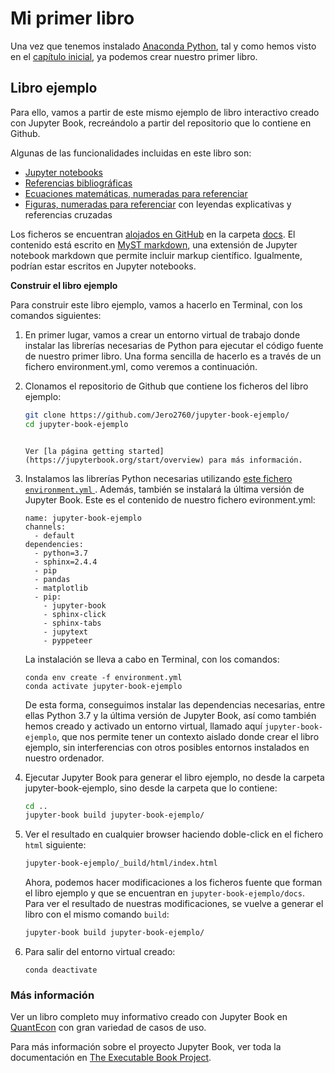 # Mi primer libro

Una vez que tenemos instalado [Anaconda Python](https://www.anaconda.com/distribution/), tal y como hemos visto en el [capítulo inicial](/docs/chapter0/installation), ya podemos crear nuestro primer libro.

## Libro ejemplo

Para ello, vamos a partir de este mismo ejemplo de libro interactivo creado con Jupyter Book, recreándolo a partir del repositorio que lo contiene en Github.

Algunas de las funcionalidades incluidas en este libro son:

* [Jupyter notebooks](https://executablebooks.github.io/quantecon-mini-example/docs/python_by_example.html#version-1)
* [Referencias bibliográficas](https://executablebooks.github.io/quantecon-mini-example/docs/about_py.html#bibliography)
* [Ecuaciones matemáticas, numeradas para referenciar](https://executablebooks.github.io/quantecon-mini-example/docs/python_by_example.html#another-application)
* [Figuras, numeradas para referenciar](https://executablebooks.github.io/quantecon-mini-example/docs/getting_started.html#jupyter-notebooks) con leyendas explicativas y referencias cruzadas

Los ficheros se encuentran [alojados en GitHub](https://github.com/Jero2760/jupyter-book-ejemplo/)
en la carpeta [docs](https://github.com/Jero2760/jupyter-book-ejemplo/docs/).
El contenido está escrito en [MyST markdown](https://jupyterbook.org/content/myst), una extensión de Jupyter notebook markdown que permite incluir markup científico. Igualmente, podrían estar escritos en Jupyter notebooks.

**Construir el libro ejemplo**

Para construir este libro ejemplo, vamos a hacerlo en Terminal, con los comandos siguientes:

1. En primer lugar, vamos a crear un entorno virtual de trabajo donde instalar las librerías necesarias de Python para ejecutar el código fuente de nuestro primer libro. Una forma sencilla de hacerlo es a través de un fichero environment.yml, como veremos a continuación. 

2. Clonamos el repositorio de Github que contiene los ficheros del libro ejemplo:

    ```bash
    git clone https://github.com/Jero2760/jupyter-book-ejemplo/
    cd jupyter-book-ejemplo
    ```

    ````{margin}

    Ver [la página getting started](https://jupyterbook.org/start/overview) para más información.
    ````

3. Instalamos las librerías Python necesarias utilizando [este fichero `environment.yml` ](https://github.com/Jero2760/jupyter-book-ejemplo/blob/master/environment.yml).
   Además, también se instalará la última versión de Jupyter Book. Este es el contenido de nuestro fichero evironment.yml:

	```shell
	name: jupyter-book-ejemplo
	channels:
  	  - default
	dependencies:
  	  - python=3.7
  	  - sphinx=2.4.4
  	  - pip
  	  - pandas
  	  - matplotlib
  	  - pip:
        - jupyter-book
        - sphinx-click
        - sphinx-tabs
        - jupytext
        - pyppeteer
	```

	La instalación se lleva a cabo en Terminal, con los comandos:
	```shell
	conda env create -f environment.yml
	conda activate jupyter-book-ejemplo
	```

	De esta forma, conseguimos instalar las dependencias necesarias, entre ellas Python 		3.7 y la última versión de Jupyter Book, así como también hemos creado y activado un entorno virtual, llamado aquí `jupyter-book-ejemplo`, que nos permite tener un contexto aislado donde crear el libro ejemplo, sin interferencias con otros posibles entornos instalados en nuestro ordenador.

4. Ejecutar Jupyter Book para generar el libro ejemplo, no desde la carpeta jupyter-book-ejemplo, sino desde la carpeta que lo contiene:

    ```bash
    cd ..
    jupyter-book build jupyter-book-ejemplo/
    ```

5. Ver el resultado en cualquier browser haciendo doble-click en el fichero `html` siguiente:

    ```bash
    jupyter-book-ejemplo/_build/html/index.html
    ```

	Ahora, podemos hacer modificaciones a los ficheros fuente que forman el libro ejemplo y que se encuentran en ``jupyter-book-ejemplo/docs``. Para ver el resultado de nuestras modificaciones, se vuelve a generar el libro con el mismo comando `build`: 

	```bash
	jupyter-book build jupyter-book-ejemplo/
	```

6. Para salir del entorno virtual creado:

	```shell
	conda deactivate
	```

### Más información

Ver un libro completo muy informativo creado con Jupyter Book en [QuantEcon](https://executablebooks.github.io/quantecon-example/docs/index.html)
con gran variedad de casos de uso.

Para más información sobre el proyecto Jupyter Book, ver toda la documentación en [The Executable Book Project](https://ebp.jupyterbook.org/).

